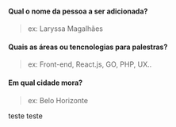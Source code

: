 #### Qual o nome da pessoa a ser adicionada?
> ex: Laryssa Magalhães

#### Quais as áreas ou tencnologias para palestras?
> ex: Front-end, React.js, GO, PHP, UX..

#### Em qual cidade mora?
> ex: Belo Horizonte

teste teste